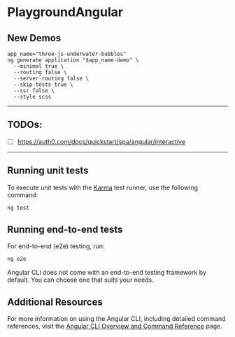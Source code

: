# PlaygroundAngular

## New Demos
```shell
app_name="three-js-underwater-bubbles"
ng generate application "$app_name-demo" \
  --minimal true \
  --routing false \
  --server-routing false \
  --skip-tests true \
  --ssr false \
  --style scss
```

---

## TODOs:
* [ ] https://auth0.com/docs/quickstart/spa/angular/interactive

---

## Running unit tests

To execute unit tests with the [Karma](https://karma-runner.github.io) test runner, use the following command:

```bash
ng test
```

## Running end-to-end tests

For end-to-end (e2e) testing, run:

```bash
ng e2e
```

Angular CLI does not come with an end-to-end testing framework by default. You can choose one that suits your needs.

## Additional Resources

For more information on using the Angular CLI, including detailed command references, visit the [Angular CLI Overview and Command Reference](https://angular.dev/tools/cli) page.

